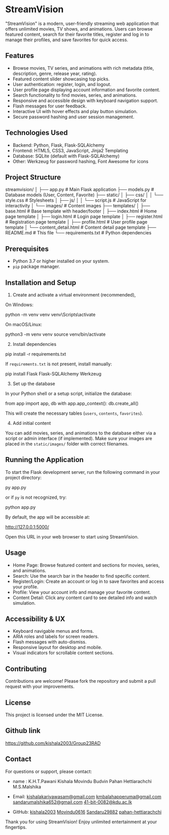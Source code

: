 # StreamVision

"StreamVision" is a modern, user-friendly streaming web application that offers unlimited movies, TV shows, and animations. Users can browse featured content, search for their favorite titles, register and log in to manage their profiles, and save favorites for quick access.

## Features

- Browse movies, TV series, and animations with rich metadata (title, description, genre, release year, rating).
- Featured content slider showcasing top picks.
- User authentication: register, login, and logout.
- User profile page displaying account information and favorite content.
- Search functionality to find movies, series, and animations.
- Responsive and accessible design with keyboard navigation support.
- Flash messages for user feedback.
- Interactive UI with hover effects and play button simulation.
- Secure password hashing and user session management.

## Technologies Used

- Backend: Python, Flask, Flask-SQLAlchemy
- Frontend: HTML5, CSS3, JavaScript, Jinja2 Templating
- Database: SQLite (default with Flask-SQLAlchemy)
- Other: Werkzeug for password hashing, Font Awesome for icons

## Project Structure

streamvision/
│
├── app.py # Main Flask application
├── models.py # Database models (User, Content, Favorite)
├── static/
│ ├── css/
│ │ └── style.css # Stylesheets
│ ├── js/
│ │ └── script.js # JavaScript for interactivity
│ └── images/ # Content images
├── templates/
│ ├── base.html # Base template with header/footer
│ ├── index.html # Home page template
│ ├── login.html # Login page template
│ ├── register.html # Registration page template
│ ├── profile.html # User profile page template
│ └── content_detail.html # Content detail page template
├── README.md # This file
└── requirements.txt # Python dependencies

## Prerequisites

- Python 3.7 or higher installed on your system.
- `pip` package manager.

## Installation and Setup

1. Create and activate a virtual environment (recommended),

On Windows:

python -m venv venv
venv\Scripts\activate

On macOS/Linux:

python3 -m venv venv
source venv/bin/activate

2. Install dependencies

pip install -r requirements.txt

If `requirements.txt` is not present, install manually:

pip install Flask Flask-SQLAlchemy Werkzeug

3. Set up the database

In your Python shell or a setup script, initialize the database:

from app import app, db
with app.app_context():
db.create_all()

This will create the necessary tables (`users`, `contents`, `favorites`).

4. Add initial content

You can add movies, series, and animations to the database either via a script or admin interface (if implemented). Make sure your images are placed in the `static/images/` folder with correct filenames.

## Running the Application

To start the Flask development server, run the following command in your project directory:

py app.py

or if `py` is not recognized, try:

python app.py

By default, the app will be accessible at:

http://127.0.0.1:5000/

Open this URL in your web browser to start using StreamVision.

## Usage

- Home Page: Browse featured content and sections for movies, series, and animations.
- Search: Use the search bar in the header to find specific content.
- Register/Login: Create an account or log in to save favorites and access your profile.
- Profile: View your account info and manage your favorite content.
- Content Detail: Click any content card to see detailed info and watch simulation.

## Accessibility & UX

- Keyboard navigable menus and forms.
- ARIA roles and labels for screen readers.
- Flash messages with auto-dismiss.
- Responsive layout for desktop and mobile.
- Visual indicators for scrollable content sections.

## Contributing

Contributions are welcome! Please fork the repository and submit a pull request with your improvements.

## License

This project is licensed under the MIT License.

## Github link
https://github.com/kishala2003/Group23RAD

## Contact

For questions or support, please contact:

- name : K.H.T.Pawani Kishala
  Movindu Budvin
  Pahan Hettiarachchi
  M.S.Malshika

- Email: kishalakariyawasam@gmail.com
         kmbalahapperuma@gmail.com
         sandarumalshika652@gmail.com
         41-bit-0082@kdu.ac.lk

- GitHub: [kishala2003](https://github.com/kishala2003)
          [Movindu0616](https://github.com/Movindu0616)
          [Sandaru29882](https://github.com/Sandaru29882)
          [pahan-hettiarachchi](https://github.com/pahan-hettiarachchi)


Thank you for using StreamVision! Enjoy unlimited entertainment at your fingertips.
